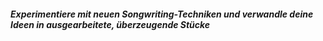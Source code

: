 ##### Experimentiere mit neuen Songwriting-Techniken und verwandle deine Ideen in ausgearbeitete, überzeugende Stücke
